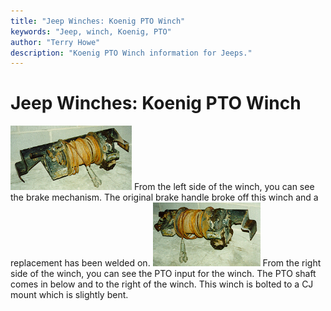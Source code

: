 ```yaml
---
title: "Jeep Winches: Koenig PTO Winch"
keywords: "Jeep, winch, Koenig, PTO"
author: "Terry Howe"
description: "Koenig PTO Winch information for Jeeps."
---
```

# Jeep Winches: Koenig PTO Winch

[![Koenig PTO Winch left side](../img/winch/koel_.jpg)](../img/winch/koel.jpg) From the left side of the winch, you can see the brake mechanism. The original brake handle broke off this winch and a replacement has been welded on. [![Koenig PTO Winch right side](../img/winch/koer_.jpg)](../img/winch/koer.jpg) From the right side of the winch, you can see the PTO input for the winch. The PTO shaft comes in below and to the right of the winch. This winch is bolted to a CJ mount which is slightly bent.